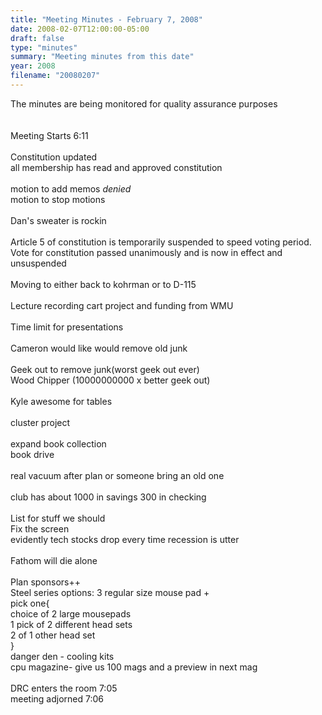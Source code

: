 ```yaml
---
title: "Meeting Minutes - February 7, 2008"
date: 2008-02-07T12:00:00-05:00
draft: false
type: "minutes"
summary: "Meeting minutes from this date"
year: 2008
filename: "20080207"
---
```


The minutes are being monitored for quality assurance purposes<br />
<br />
<br />
Meeting Starts 6:11<br />
<br />
Constitution updated <br />
all membership has read and approved constitution<br />
<br />
motion to add memos *denied*<br />
motion to stop motions<br />
<br />
Dan's sweater is rockin<br />
<br />
Article 5 of constitution is temporarily suspended to speed voting period.<br />
Vote for constitution passed unanimously and is now in effect and unsuspended<br />
<br />
Moving to either back to kohrman or to D-115<br />
<br />
Lecture recording cart project and funding from WMU<br />
<br />
Time limit for presentations<br />
<br />
Cameron would like would remove old junk<br />
<br />
Geek out to remove junk(worst geek out ever)<br />
Wood Chipper (10000000000 x better geek out)<br />
<br />
Kyle awesome for tables<br />
<br />
cluster project<br />
<br />
expand book collection<br />
book drive<br />
<br />
real vacuum after plan or someone bring an old one<br />
<br />
club has about 1000 in savings 300 in checking<br />
<br />
List for stuff we should<br />
Fix the screen<br />
evidently tech stocks drop every time recession is utter<br />
<br />
Fathom will die alone<br />
<br />
Plan sponsors++<br />
Steel series options: 3 regular size mouse pad +<br />
pick one{<br />
choice of 2 large mousepads<br />
1 pick of 2 different head sets<br />
2 of 1 other head set<br />
}<br />
danger den - cooling kits<br />
cpu magazine- give us 100 mags and a preview in next mag<br />
<br />
DRC enters the room 7:05<br />
meeting adjorned 7:06<br />
